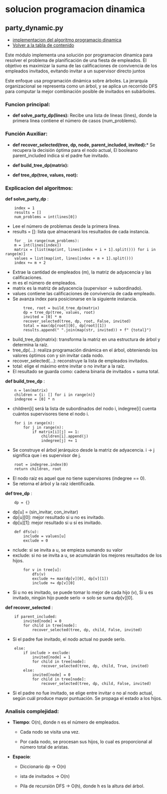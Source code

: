 # solucion programacion dinamica 

## party_dynamic.py

- [implementacion del algoritmo programacio dinamica](../src/ejercicios/party/party_dynamic.py)
- [Volver a la tabla de contenido](/docs/Readme.md)

Este módulo implementa una solución por programacion dinamica para resolver el problema de planificación de una fiesta de empleados. El objetivo es maximizar la suma de las calificaciones de convivencia de los empleados invitados, evitando invitar a un supervisor directo juntos

Este enfoque usa programación dinámica sobre árboles. La jerarquía organizacional se representa como un árbol, y se aplica un recorrido DFS para computar la mejor combinación posible de invitados en subárboles.

### Funcion principal:

- **def solve_party_dp(lines):**
    Recibe una lista de líneas (lines), donde la primera línea contiene el número de casos (num_problems).


### Función Auxiliar:

- **def recover_selected(tree, dp, node, parent_included, invited):***
    Se recupera la decisión óptima para el nodo actual, El booleano parent_included indica si el padre fue invitado.

- **def build_tree_dp(matrix):**

- **def tree_dp(tree, values, root):**


### Explicacion del algoritmos:

**def solve_party_dp** :

```
    index = 1
    results = []
    num_problems = int(lines[0])

```
- Lee el número de problemas desde la primera línea.
- results = []: lista que almacenará los resultados de cada instancia.

```
    for _ in range(num_problems):
    m = int(lines[index])
    matrix = [list(map(int, lines[index + i + 1].split())) for i in range(m)]
    values = list(map(int, lines[index + m + 1].split()))
    index += m + 2
```
- Extrae la cantidad de empleados (m), la matriz de adyacencia y las calificaciones.
- m es el número de empleados.
- matrix es la matriz de adyacencia (supervisor → subordinado).
- values contiene las calificaciones de convivencia de cada empleado.
- Se avanza index para posicionarse en la siguiente instancia.

```
        tree, root = build_tree_dp(matrix)
        dp = tree_dp(tree, values, root)
        invited = [0] * m
        recover_selected(tree, dp, root, False, invited)
        total = max(dp[root][0], dp[root][1])
        results.append(" ".join(map(str, invited)) + f" {total}")

```

- build_tree_dp(matrix): transforma la matriz en una estructura de árbol y determina la raíz.
- tree_dp(...): realiza programación dinámica en el árbol, obteniendo los valores óptimos con y sin invitar cada nodo.
- recover_selected(...): reconstruye la lista de empleados invitados.
- total: elige el máximo entre invitar o no invitar a la raíz.
- El resultado se guarda como: cadena binaria de invitados + suma total.

**def build_tree_dp** :

```
    n = len(matrix)
    children = {i: [] for i in range(n)}
    indegree = [0] * n
```
- children[i] será la lista de subordinados del nodo i, indegree[i] cuenta cuántos supervisores tiene el nodo i.

```
    for i in range(n):
        for j in range(n):
            if matrix[i][j] == 1:
                children[i].append(j)
                indegree[j] += 1
```
- Se construye el árbol jerárquico desde la matriz de adyacencia. i → j significa que i es supervisor de j.

```
    root = indegree.index(0)
    return children, root
```
- El nodo raíz es aquel que no tiene supervisores (indegree == 0).
- Se retorna el árbol y la raíz identificada.

**def tree_dp** :

```
    dp = {}
```
- dp[u] = (sin_invitar, con_invitar)
- dp[u][0]: mejor resultado si u no es invitado.
- dp[u][1]: mejor resultado si u sí es invitado.

```
    def dfs(u):
        include = values[u]
        exclude = 0
```
- nclude: si se invita a u, se empieza sumando su valor
- exclude: si no se invita a u, se acumularán los mejores resultados de los hijos.

```
        for v in tree[u]:
            dfs(v)
            exclude += max(dp[v][0], dp[v][1])
            include += dp[v][0]
```
- Si u no es invitado, se puede tomar lo mejor de cada hijo (v), Si u es invitado, ningún hijo puede serlo → solo se suma dp[v][0].

**def recover_selected** :

```
    if parent_included:
        invited[node] = 0
        for child in tree[node]:
            recover_selected(tree, dp, child, False, invited)
```
- Si el padre fue invitado, el nodo actual no puede serlo.

```
    else:
        if include > exclude:
            invited[node] = 1
            for child in tree[node]:
                recover_selected(tree, dp, child, True, invited)
        else:
            invited[node] = 0
            for child in tree[node]:
                recover_selected(tree, dp, child, False, invited)
```
- Si el padre no fue invitado, se elige entre invitar o no al nodo actual, según cuál produce mayor puntuación. Se propaga el estado a los hijos.

### Analisis complejidad:

- **Tiempo**: O(n), donde n es el número de empleados.

    - Cada nodo se visita una vez.

    - Por cada nodo, se procesan sus hijos, lo cual es proporcional al número total de aristas.

- **Espacio**:

    - Diccionario dp → O(n)

    - ista de invitados → O(n)

    - Pila de recursión DFS → O(h), donde h es la altura del árbol.